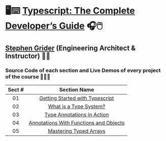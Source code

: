 # 🖥️⌨️ [Typescript: The Complete Developer’s Guide](https://www.udemy.com/course/typescript-the-complete-developers-guide) 🎧🖱️

## [Stephen Grider](https://www.linkedin.com/in/stephengrider) (Engineering Architect & Instructor) 👨‍🏫

### Source Code of each section and Live Demos of every project of the course 👨🏽‍💻

| Sect # |                                                                          Section Name                                                                          |
| :----: | :------------------------------------------------------------------------------------------------------------------------------------------------------------: |
|   01   |      [Getting Started with Typescript](https://github.com/ajfm88/react-typescript-projects/tree/main/typescript-complete-developers-guide/01-fetch-json)       |
|   02   |            [What is a Type System?](https://github.com/ajfm88/react-typescript-projects/tree/main/typescript-complete-developers-guide/02-features)            |
|   03   |        [Type Annotations in Action](https://github.com/ajfm88/react-typescript-projects/tree/main/typescript-complete-developers-guide/03-annotations)         |
|   04   | [Annotations With Functions and Objects](https://github.com/ajfm88/react-typescript-projects/tree/main/typescript-complete-developers-guide/04-annot-func-obj) |
|   05   |          [Mastering Typed Arrays](https://github.com/ajfm88/react-typescript-projects/tree/main/typescript-complete-developers-guide/05-typed-arrays)          |
